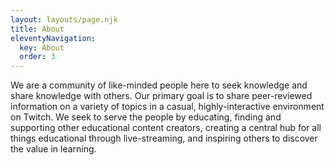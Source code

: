 ```yaml
---
layout: layouts/page.njk
title: About
eleventyNavigation:
  key: About
  order: 3
---
```


We are a community of like-minded people here to seek knowledge and share knowledge with others. Our primary goal is to share peer-reviewed information on a variety of topics in a casual, highly-interactive environment on Twitch. We seek to serve the people by educating, finding and supporting other educational content creators, creating a central hub for all things educational through live-streaming, and inspiring others to discover the value in learning.
